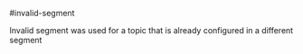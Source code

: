 #invalid-segment

Invalid segment was used for a topic that is already configured in a different segment
